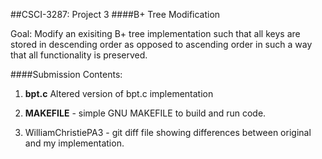 ##CSCI-3287: Project 3
####B+ Tree Modification

Goal: Modify an exisiting B+ tree implementation such that all keys are stored in descending order as opposed to ascending order in such a way that all functionality is preserved.

####Submission Contents:
1. **bpt.c** Altered version of bpt.c implementation

2. **MAKEFILE** - simple GNU MAKEFILE to build and run code. 

3. WilliamChristiePA3 - git diff file showing differences between original and my implementation.

